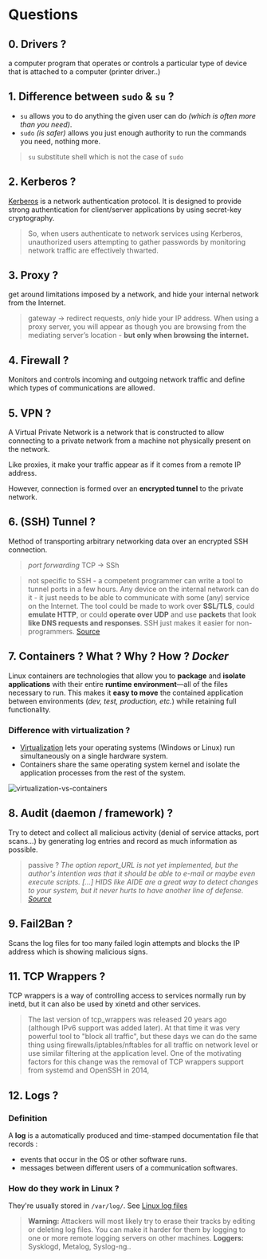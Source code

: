 # Questions

## 0. Drivers ?

a computer program that operates or controls a particular type of device that is attached to a computer (printer driver..)

## 1. Difference between  `sudo` & `su` ?

- `su` allows you to do anything the given user can do *(which is often more than you need)*. 
- `sudo` *(is safer)* allows you just enough authority to run the commands you need, nothing more.
> `su` substitute shell which is not the case of `sudo`

## 2. Kerberos ?

[Kerberos](http://web.mit.edu/kerberos/) is a network authentication protocol. It is designed to provide strong authentication for client/server applications by using secret-key cryptography.

> So, when users authenticate to network services using Kerberos, unauthorized users attempting to gather passwords by monitoring network traffic are effectively thwarted.

## 3. Proxy ?

get around limitations imposed by a network, and hide your internal network from the Internet.
> gateway → redirect requests, *only* hide your IP address. When using a proxy server, you will appear as though you are browsing from the mediating server’s location - **but only when browsing the internet.**

## 4. Firewall ?

Monitors and controls incoming and outgoing network traffic and define which types of communications are allowed.

## 5. VPN ?

A Virtual Private Network is a network that is constructed to allow connecting to a private network from a machine not physically present on the network.

Like proxies, it make your traffic appear as if it comes from a remote IP address. 

However, connection is formed over an **encrypted tunnel** to the private network.

## 6. (SSH) Tunnel ?

Method of transporting arbitrary networking data over an encrypted SSH connection.
> *port forwarding* TCP  → SSh

> not specific to SSH - a competent programmer can write a tool to tunnel ports in a few hours. Any device on the internal network can do it - it just needs to be able to communicate with some (any) service on the Internet. The tool could be made to work over **SSL/TLS**, could **emulate HTTP**, or could **operate over UDP** and use **packets** that look **like DNS requests and responses**. SSH just makes it easier for non-programmers. [Source](https://www.ssh.com/ssh/tunneling/)

## 7. Containers ? What ? Why ? How ? *Docker*

Linux containers are technologies that allow you to **package** and **isolate applications** with their entire **runtime environment**—all of the files necessary to run. This makes it **easy to move** the contained application between environments (*dev, test, production, etc.*) while retaining full functionality.

### Difference with virtualization ?
- [Virtualization](https://www.redhat.com/en/topics/virtualization) lets your operating systems (Windows or Linux) run simultaneously on a single hardware system.
- Containers share the same operating system kernel and isolate the application processes from the rest of the system.

![virtualization-vs-containers](https://www.redhat.com/cms/managed-files/virtualization-vs-containers.png)

## 8. Audit (daemon / framework) ?

Try to detect and collect all malicious activity (denial of service attacks, port scans...) by generating log entries and record as much information as possible.
> passive ? *The option report_URL is not yet implemented, but the author's intention was that it should be able to e-mail or maybe even execute scripts. [...] HIDS like AIDE are a great way to detect changes to your system, but it never hurts to have another line of defense. [Source](https://wiki.gentoo.org/wiki/Security_Handbook/Intrusion_detection)*

## 9. Fail2Ban ?

Scans the log files for too many failed login attempts and blocks the IP address which is showing malicious signs.

## 11. TCP Wrappers ?

TCP wrappers is a way of controlling access to services normally run by inetd, but it can also be used by xinetd and other services.

> The last version of tcp_wrappers was released 20 years ago (although IPv6 support was added later). At that time it was very powerful tool to "block all traffic", but these days we can do the same thing using firewalls/iptables/nftables for all traffic on network level or use similar filtering at the application level. One of the motivating factors for this change was the removal of TCP wrappers support from systemd and OpenSSH in 2014, 

## 12. Logs ?

### Definition 

A **log** is a automatically produced and time-stamped documentation file that records :
- events that occur in the OS or other software runs.
- messages between different users of a communication softwares.

### How do they work in Linux ?

They're usually stored in `/var/log/`. See [Linux log files](https://www.cyberciti.biz/faq/linux-log-files-location-and-how-do-i-view-logs-files/)

> **Warning:** Attackers will most likely try to erase their tracks by editing or deleting log files. You can make it harder for them by logging to one or more remote logging servers on other machines.
> **Loggers:** Sysklogd, Metalog, Syslog-ng..
